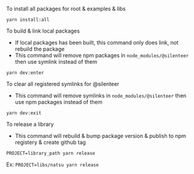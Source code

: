 To install all packages for root & examples & libs
```
yarn install:all
```

To build & link local packages
- If local packages has been built, this command only does link, not rebuild the package
- This command will remove npm packages in `node_modules/@silenteer` then use symlink instead of them
```
yarn dev:enter
```

To clear all registered symlinks for @silenteer
- This command will remove symlinks in `node_modules/@silenteer` then use npm packages instead of them
```
yarn dev:exit
```

To release a library
- This command will rebuild & bump package version & publish to npm registery & create github tag
```
PROJECT=library_path yarn release
```
Ex: `PROJECT=libs/natsu yarn release`